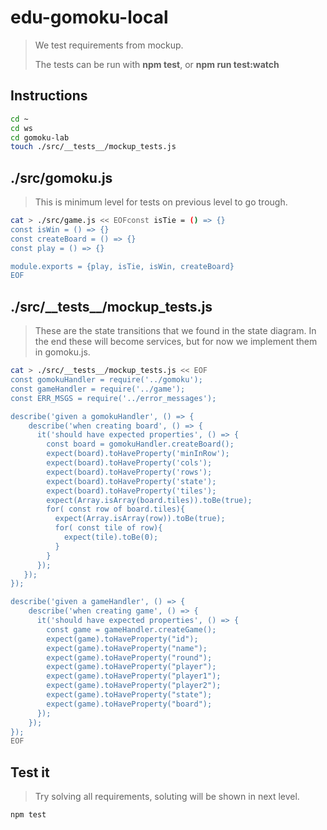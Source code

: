 # edu-gomoku-local

> We test requirements from mockup.
>
> The tests can be run with **npm test**, or **npm run test:watch**

## Instructions 

```bash
cd ~
cd ws
cd gomoku-lab
touch ./src/__tests__/mockup_tests.js
```

## ./src/gomoku.js

> This is minimum level for tests on previous level to go trough.

```bash
cat > ./src/game.js << EOFconst isTie = () => {}
const isWin = () => {}
const createBoard = () => {}
const play = () => {}

module.exports = {play, isTie, isWin, createBoard}
EOF
```

## ./src/\_\_tests\_\_/mockup_tests.js

> These are the state transitions that we found in the state diagram.
> In the end these will become services, but for now we implement them in gomoku.js.

```bash
cat > ./src/__tests__/mockup_tests.js << EOF
const gomokuHandler = require('../gomoku');
const gameHandler = require('../game');
const ERR_MSGS = require('../error_messages');

describe('given a gomokuHandler', () => {
    describe('when creating board', () => {
      it('should have expected properties', () => {
        const board = gomokuHandler.createBoard();
        expect(board).toHaveProperty('minInRow');
        expect(board).toHaveProperty('cols');
        expect(board).toHaveProperty('rows');
        expect(board).toHaveProperty('state');
        expect(board).toHaveProperty('tiles');
        expect(Array.isArray(board.tiles)).toBe(true);
        for( const row of board.tiles){
          expect(Array.isArray(row)).toBe(true);
          for( const tile of row){
            expect(tile).toBe(0);
          }
        }
      });
   });
});

describe('given a gameHandler', () => {
    describe('when creating game', () => {
      it('should have expected properties', () => {
        const game = gameHandler.createGame();
        expect(game).toHaveProperty("id");
        expect(game).toHaveProperty("name");
        expect(game).toHaveProperty("round");
        expect(game).toHaveProperty("player");
        expect(game).toHaveProperty("player1");
        expect(game).toHaveProperty("player2");
        expect(game).toHaveProperty("state");
        expect(game).toHaveProperty("board");
      });
    });
});
EOF
```

## Test it

> Try solving all requirements, soluting will be shown in next level.

```bash
npm test
```
